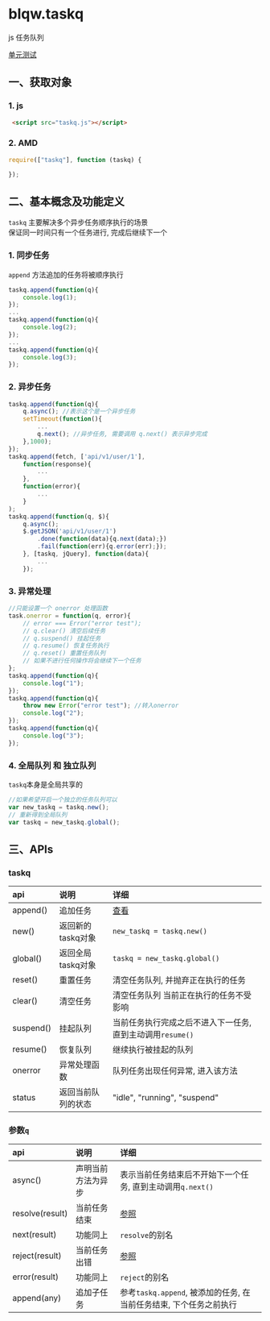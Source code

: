 # blqw.taskq 
js 任务队列

[单元测试](http://jsrun.net/7EYKp/show)

## 一、获取对象
### 1. js
```html
 <script src="taskq.js"></script>
```

### 2. AMD
```js
require(["taskq"], function (taskq) {

});
```

## 二、基本概念及功能定义
`taskq` 主要解决多个异步任务顺序执行的场景   
保证同一时间只有一个任务进行, 完成后继续下一个  

### 1. 同步任务
`append` 方法追加的任务将被顺序执行
```js
taskq.append(function(q){
    console.log(1);
}); 
...
taskq.append(function(q){
    console.log(2);
}); 
...
taskq.append(function(q){
    console.log(3);
}); 
```

### 2. 异步任务

```js
taskq.append(function(q){
    q.async(); //表示这个是一个异步任务
    setTimeout(function(){
        ...
        q.next(); //异步任务, 需要调用 q.next() 表示异步完成
    },1000);
}); 
taskq.append(fetch, ['api/v1/user/1'], 
    function(response){
        ...
    },
    function(error){
        ...
    }
);
taskq.append(function(q, $){
    q.async();
    $.getJSON('api/v1/user/1')
        .done(function(data){q.next(data);})
        .fail(function(err){q.error(err);});
    }, [taskq, jQuery], function(data){
        ...
    });
```

### 3. 异常处理
```js
//只能设置一个 onerror 处理函数
task.onerror = function(q, error){
    // error === Error("error test");
    // q.clear() 清空后续任务
    // q.suspend() 挂起任务
    // q.resume() 恢复任务执行
    // q.reset() 重置任务队列
    // 如果不进行任何操作将会继续下一个任务
}; 
taskq.append(function(q){
    console.log("1");
});
taskq.append(function(q){
    throw new Error("error test"); //转入onerror
    console.log("2");
});
taskq.append(function(q){
    console.log("3");
});

```

### 4. 全局队列 和 独立队列
`taskq`本身是全局共享的
```js
//如果希望开启一个独立的任务队列可以
var new_taskq = taskq.new();
// 重新得到全局队列
var taskq = new_taskq.global();
```

## 三、APIs

### taskq
api | 说明 | 详细
:---|:---|:---
append()|追加任务|[查看](//github.com/blqw/blqw.taskq/blob/master/Apidoc/append.md)
new()|返回新的taskq对象|`new_taskq = taskq.new()`
global()|返回全局taskq对象|`taskq = new_taskq.global()`
reset()|重置任务|清空任务队列, 并抛弃正在执行的任务
clear()|清空任务|清空任务队列 当前正在执行的任务不受影响
suspend()|挂起队列|当前任务执行完成之后不进入下一任务, 直到主动调用`resume()`
resume()|恢复队列|继续执行被挂起的队列
onerror|异常处理函数|队列任务出现任何异常, 进入该方法
status|返回当前队列的状态|"idle", "running", "suspend"

### 参数`q`
api | 说明 | 详细
:---|:---|:---
async()|声明当前方法为异步|表示当前任务结束后不开始下一个任务, 直到主动调用`q.next()`
resolve(result)|当前任务结束|[参照](https://developer.mozilla.org/zh-CN/docs/Web/JavaScript/Reference/Global_Objects/Promise/resolve)
next(result)|功能同上|`resolve`的别名
reject(result)|当前任务出错|[参照](https://developer.mozilla.org/zh-CN/docs/Web/JavaScript/Reference/Global_Objects/Promise/reject)
error(result)|功能同上|`reject`的别名
append(any)|追加子任务|参考`taskq.append`, 被添加的任务, 在当前任务结束, 下个任务之前执行

